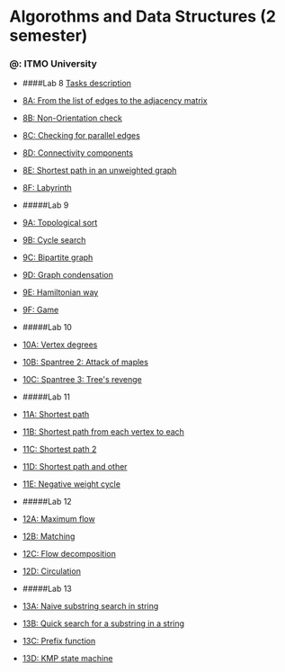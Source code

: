 # Algorothms and Data Structures (2 semester)

### @: ITMO University

-  ####Lab 8
[Tasks description](http://neerc.ifmo.ru/teaching/disalgo/problems/problems8.pdf "Tasks description")

 - [8A: From the list of edges to the adjacency matrix](https://github.com/SweetestRat/Algorithms-and-Data-Structures/blob/master/8%20lab/A_OrientedGraph.cpp "8A: From the list of edges to the adjacency matrix")
 - [8B: Non-Orientation check](https://github.com/SweetestRat/Algorithms-and-Data-Structures/blob/master/8%20lab/B_DisorientationCheck.cpp "8B: Non-Orientation check")
 - [8C: Checking for parallel edges](https://github.com/SweetestRat/Algorithms-and-Data-Structures/blob/master/8%20lab/C_ParallelExistence.cpp "8C: Checking for parallel edges")
 - [8D: Connectivity components](https://github.com/SweetestRat/Algorithms-and-Data-Structures/blob/master/8%20lab/D_Components.cpp "8D: Connectivity components")
 - [8E: Shortest path in an unweighted graph](https://github.com/SweetestRat/Algorithms-and-Data-Structures/blob/master/8%20lab/E_ShortestWay.cpp "8E: Shortest path in an unweighted graph")
 - [8F: Labyrinth](https://github.com/SweetestRat/Algorithms-and-Data-Structures/blob/master/8%20lab/F_Labirinth.cpp "8F: Labyrinth")

-  #####Lab 9
 - [9A: Topological sort](https://github.com/SweetestRat/Algorithms-and-Data-Structures/blob/master/9%20lab/A_TopSort.cpp "9A: Topological sort")
 - [9B: Cycle search](https://github.com/SweetestRat/Algorithms-and-Data-Structures/blob/master/9%20lab/B_I_HATE_THIS_CYCLE.cpp "9B: Cycle search")
 - [9C: Bipartite graph](https://github.com/SweetestRat/Algorithms-and-Data-Structures/blob/master/9%20lab/C_bipartite.cpp "9C: Bipartite graph")
 - [9D: Graph condensation](https://github.com/SweetestRat/Algorithms-and-Data-Structures/blob/master/9%20lab/D_GraphCondensation.cpp "9D: Graph condensation")
 - [9E: Hamiltonian way](https://github.com/SweetestRat/Algorithms-and-Data-Structures/blob/master/9%20lab/E_HamiltonianWay.cpp "9E: Hamiltonian way")
 - [9F: Game](https://github.com/SweetestRat/Algorithms-and-Data-Structures/blob/master/9%20lab/F_game.cpp "9F: Game")

-  #####Lab 10
 - [10A: Vertex degrees](https://github.com/SweetestRat/Algorithms-and-Data-Structures/blob/master/10%20lab/A_VertexDegree.cpp "10A: Vertex degrees")
 - [10B: Spantree 2: Attack of maples](https://github.com/SweetestRat/Algorithms-and-Data-Structures/blob/master/10%20lab/B_spantree.cpp "10B: Spantree 2: Attack of maples")
 - [10C: Spantree 3: Tree's revenge](https://github.com/SweetestRat/Algorithms-and-Data-Structures/blob/master/10%20lab/%D0%A1_spantree3.cpp "10C: Spantree 3: Tree's revenge")

-  #####Lab 11
 - [11A: Shortest path](https://github.com/SweetestRat/Algorithms-and-Data-Structures/blob/master/11%20lab/11A.cpp "11A: Shortest path")
 - [11B: Shortest path from each vertex to each](https://github.com/SweetestRat/Algorithms-and-Data-Structures/blob/master/11%20lab/11B.cpp "11B: Shortest path from each vertex to each")
 - [11C: Shortest path 2](https://github.com/SweetestRat/Algorithms-and-Data-Structures/blob/master/11%20lab/11C.cpp "11C: Shortest path 2")
 - [11D: Shortest path and other](https://github.com/SweetestRat/Algorithms-and-Data-Structures/blob/master/11%20lab/11D.cpp "11D: Shortest path and other")
 - [11E: Negative weight cycle](https://github.com/SweetestRat/Algorithms-and-Data-Structures/blob/master/11%20lab/11E.cpp "11E: Negative weight cycle")

-  #####Lab 12
 - [12A: Maximum flow](https://github.com/SweetestRat/Algorithms-and-Data-Structures/blob/master/12%20lab/maxflow.cpp "12A: Maximum flow")
 - [12B: Matching](https://github.com/SweetestRat/Algorithms-and-Data-Structures/blob/master/12%20lab/matching.cpp "12B: Matching")
 - [12C: Flow decomposition](https://github.com/SweetestRat/Algorithms-and-Data-Structures/blob/master/12%20lab/decomposition.cpp "12C: Flow decomposition")
 - [12D: Circulation](https://github.com/SweetestRat/Algorithms-and-Data-Structures/blob/master/12%20lab/circulation.cpp "12D: Circulation")

-  #####Lab 13
 - [13A: Naive substring search in string](https://github.com/SweetestRat/Algorithms-and-Data-Structures/blob/master/13%20lab/search1.cpp "13A: Naive substring search in string")
 - [13B: Quick search for a substring in a string](https://github.com/SweetestRat/Algorithms-and-Data-Structures/blob/master/13%20lab/search2.cpp "13B: Quick search for a substring in a string")
 - [13C: Prefix function](https://github.com/SweetestRat/Algorithms-and-Data-Structures/blob/master/13%20lab/prefix.cpp "13C: Prefix function")
 - [13D: KMP state machine](https://github.com/SweetestRat/Algorithms-and-Data-Structures/blob/master/13%20lab/AutoKMP.cpp "13D: KMP state machine")
